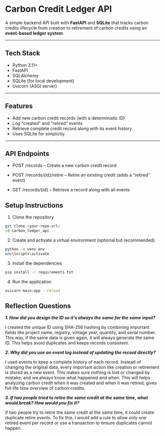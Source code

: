 # Carbon Credit Ledger API

A simple backend API built with **FastAPI** and **SQLite** that tracks carbon credits lifecycle from creation to retirement of carbon credits using an **event-based ledger system**.

---

## Tech Stack

- Python 3.11+
- FastAPI
- SQLAlchemy
- SQLite (for local development)
- Uvicorn (ASGI server)

---

## Features

- Add new carbon credit records (with a deterministic ID)
- Log "created" and "retired" events
- Retrieve complete credit record along with its event history
- Uses SQLite for simplicity

---
## API Endpoints

- POST /records – Create a new carbon credit record

- POST /records/{id}/retire – Retire an existing credit (adds a “retired” event)

- GET /records/{id} – Retrieve a record along with all events
## Setup Instructions

1. Clone the repository

```bash
git clone <your-repo-url>
cd carbon_ledger_api
```
2. Create and activate a virtual environment (optional but recommended)
```bash
python -m venv env
env\Scripts\activate    
```

3. Install the dependencies
```bash
pip install -r requirements.txt
```

4. Run the application
```bash
uvicorn main:app --reload
```

## Reflection Questions

***1. How did you design the ID so it’s always the same for the same input?***

I created the unique ID using SHA-256 hashing by combining important fields like project name, registry, vintage year, quantity, and serial number. This way, if the same data is given again, it will always generate the same ID. This helps avoid duplicates and keeps records consistent.

***2. Why did you use an event log instead of updating the record directly?***

I used events to keep a complete history of each record. Instead of changing the original data, every important action like creation or retirement is stored as a new event. This makes sure nothing is lost or changed by mistake, and we always know what happened and when. This  will helps analyzing carbon credit when it was created and when it was retired, gives full life time overview of carbon credits.

***3. If two people tried to retire the same credit at the same time, what would break? How would you fix it?***

If two people try to retire the same credit at the same time, it could create duplicate retire events. To fix this, I would add a rule to allow only one retired event per record or use a transaction to ensure duplicates cannot happen.
